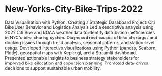 # New-Yorks-City-Bike-Trips-2022
Data Visualization with Python: Creating a Strategic Dashboard
Project: Citi Bike User Behavior and Logistics Analysis
Led a descriptive analysis using 2022 Citi Bike and NOAA weather data to identify distribution inefficiencies in NYC's bike-sharing system.
Diagnosed root causes of bike shortages and docking issues through trend analysis, seasonal patterns, and station-level usage.
Developed interactive visualizations using Python (pandas, Seaborn, Plotly), geospatial maps with Kepler.gl, and a Streamlit dashboard.
Presented actionable insights to business strategy stakeholders for improved bike allocation and expansion planning.
Promoted data-driven decisions to support sustainable urban mobility.
